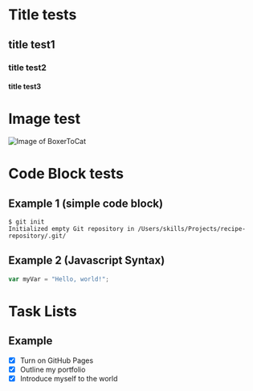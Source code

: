 # Title tests

## title test1
### title test2
#### title test3

# Image test

![Image of BoxerToCat](https://octodex.github.com/images/boxertocat_octodex.jpg)

# Code Block tests

## Example 1 (simple code block)

```
$ git init
Initialized empty Git repository in /Users/skills/Projects/recipe-repository/.git/
```

## Example 2 (Javascript Syntax)

``` javascript
var myVar = "Hello, world!";
```

# Task Lists

## Example

- [X] Turn on GitHub Pages
- [X] Outline my portfolio
- [X] Introduce myself to the world
